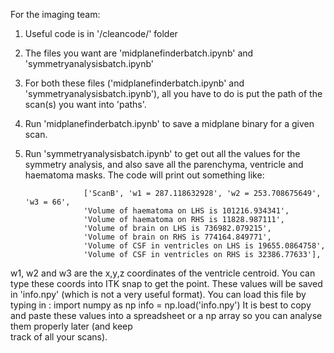 For the imaging team:

1. Useful code is in '/cleancode/' folder
2. The files you want are 'midplanefinderbatch.ipynb' and 'symmetryanalysisbatch.ipynb'
3. For both these files ('midplanefinderbatch.ipynb' and 'symmetryanalysisbatch.ipynb'), all you have to do is put the path of the scan(s) you want into 'paths'. 
4. Run 'midplanefinderbatch.ipynb' to save a midplane binary for a given scan.
5. Run 'symmetryanalysisbatch.ipynb' to get out all the values for the symmetry analysis, and also save all the parenchyma, ventricle and haematoma masks. The code will print out something like: 

                    ['ScanB', 'w1 = 287.118632928', 'w2 = 253.708675649', 'w3 = 66',
                    'Volume of haematoma on LHS is 101216.934341',
                    'Volume of haematoma on RHS is 11828.987111',
                    'Volume of brain on LHS is 736982.079215',
                    'Volume of brain on RHS is 774164.849771',
                    'Volume of CSF in ventricles on LHS is 19655.0864758',
                    'Volume of CSF in ventricles on RHS is 32386.77633'],
                    
  w1, w2 and w3 are the x,y,z coordinates of the ventricle centroid. You can type these coords into ITK snap to get the point.
  These values will be saved in 'info.npy' (which is not a very useful format). You can load this file by typing in :
    import numpy as np
    info =  np.load('info.npy') 
 It is best to copy and paste these values into a spreadsheet or a np array so you can analyse them properly later (and keep    
 track of all your scans).
